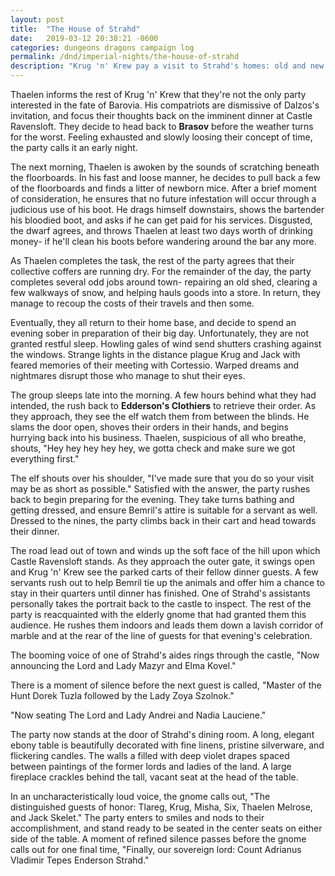 ```yaml
---
layout: post
title:  "The House of Strahd"
date:   2019-03-12 20:38:21 -0600
categories: dungeons dragons campaign log
permalink: /dnd/imperial-nights/the-house-of-strahd
description: "Krug 'n' Krew pay a visit to Strahd's homes: old and new."
---
```


Thaelen informs the rest of Krug 'n' Krew that they're not the only party interested in the fate of Barovia.
His compatriots are dismissive of Dalzos's invitation, and focus their thoughts back on the imminent dinner at Castle Ravensloft.
They decide to head back to **Brasov** before the weather turns for the worst.
Feeling exhausted and slowly loosing their concept of time, the party calls it an early night.

The next morning, Thaelen is awoken by the sounds of scratching beneath the floorboards.
In his fast and loose manner, he decides to pull back a few of the floorboards and finds a litter of newborn mice.
After a brief moment of consideration, he ensures that no future infestation will occur through a judicious use of his boot.
He drags himself downstairs, shows the bartender his bloodied boot, and asks if he can get paid for his services.
Disgusted, the dwarf agrees, and throws Thaelen at least two days worth of drinking money- if he'll clean his boots before wandering around the bar any more.

As Thaelen completes the task, the rest of the party agrees that their collective coffers are running dry.
For the remainder of the day, the party completes several odd jobs around town- repairing an old shed, clearing a few walkways of snow, and helping hauls goods into a store.
In return, they manage to recoup the costs of their travels and then some.

Eventually, they all return to their home base, and decide to spend an evening sober in preparation of their big day.
Unfortunately, they are not granted restful sleep.
Howling gales of wind send shutters crashing against the windows.
Strange lights in the distance plague Krug and Jack with feared memories of their meeting with Cortessio.
Warped dreams and nightmares disrupt those who manage to shut their eyes.

The group sleeps late into the morning.
A few hours behind what they had intended, the rush back to **Edderson's Clothiers** to retrieve their order.
As they approach, they see the elf watch them from between the blinds.
He slams the door open, shoves their orders in their hands, and begins hurrying back into his business.
Thaelen, suspicious of all who breathe, shouts, "Hey hey hey hey hey, we gotta check and make sure we got everything first."

The elf shouts over his shoulder, "I've made sure that you do so your visit may be as short as possible."
Satisfied with the answer, the party rushes back to begin preparing for the evening.
They take turns bathing and getting dressed, and ensure Bemril's attire is suitable for a servant as well.
Dressed to the nines, the party climbs back in their cart and head towards their dinner.

The road lead out of town and winds up the soft face of the hill upon which Castle Ravensloft stands.
As they approach the outer gate, it swings open and Krug 'n' Krew see the parked carts of their fellow dinner guests.
A few servants rush out to help Bemril tie up the animals and offer him a chance to stay in their quarters until dinner has finished.
One of Strahd's assistants personally takes the portrait back to the castle to inspect.
The rest of the party is reacquainted with the elderly gnome that had granted them this audience.
He rushes them indoors and leads them down a lavish corridor of marble and at the rear of the line of guests for that evening's celebration.

The booming voice of one of Strahd's aides rings through the castle, "Now announcing the Lord and Lady Mazyr and Elma Kovel."

There is a moment of silence before the next guest is called, "Master of the Hunt Dorek Tuzla followed by the Lady Zoya Szolnok."

"Now seating The Lord and Lady Andrei and Nadia Lauciene."

The party now stands at the door of Strahd's dining room.
A long, elegant ebony table is beautifully decorated with fine linens, pristine silverware, and flickering candles.
The walls a filled with deep violet drapes spaced between paintings of the former lords and ladies of the land.
A large fireplace crackles behind the tall, vacant seat at the head of the table.

In an uncharacteristically loud voice, the gnome calls out, "The distinguished guests of honor: Tlareg, Krug, Misha, Six, Thaelen Melrose, and Jack Skelet."
The party enters to smiles and nods to their accomplishment, and stand ready to be seated in the center seats on either side of the table.
A moment of refined silence passes before the gnome calls out for one final time, "Finally, our sovereign lord: Count Adrianus Vladimir Tepes Enderson Strahd."
